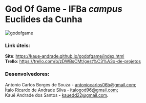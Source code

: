 # God Of Game - IFBa _campus_ Euclides da Cunha

![godofgame](https://i.imgur.com/imE1Myd.png)

### Link úteis: 

**Site**: https://kaue-andrade.github.io/godofgame/index.html </br>
**Trello**: https://trello.com/b/zDWBsCMt/gest%C3%A3o-de-projetos

### Desenvolvedores: 

Antonio Carlos Borges de Souza - antoniocarlos06b@gmail.com; </br>
Ítalo Ricardo de Andrade Silva - italogod96@gmail.com; </br>
Kauê Andrade dos Santos - kauedd22@gmail.com.
